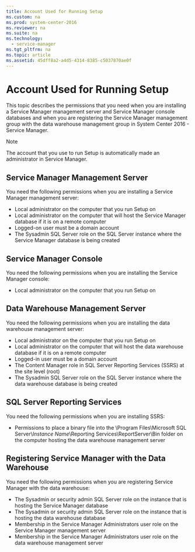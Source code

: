 ```yaml
---
title: Account Used for Running Setup
ms.custom: na
ms.prod: system-center-2016
ms.reviewer: na
ms.suite: na
ms.technology:
  - service-manager
ms.tgt_pltfrm: na
ms.topic: article
ms.assetid: 45dff8a2-a4d5-4314-8385-c5037870ae0f
---
```

# Account Used for Running Setup
This topic describes the permissions that you need when you are installing a Service Manager management server and Service Manager console databases and when you are registering the Service Manager management group with the data warehouse management group in System Center 2016 - Service Manager.

> [!NOTE]  
>  The account that you use to run Setup is automatically made an administrator in Service Manager.

## Service Manager Management Server

You need the following permissions when you are installing a Service Manager management server:  

-   Local administrator on the computer that you run Setup on  
-   Local administrator on the computer that will host the Service Manager database if it is on a remote computer  
-   Logged\-on user must be a domain account  
-   The Sysadmin SQL Server role on the SQL Server instance where the Service Manager database is being created  


## Service Manager Console

You need the following permissions when you are installing the Service Manager console:  

-   Local administrator on the computer that you run Setup on  

## Data Warehouse Management Server

You need the following permissions when you are installing the data warehouse management server:  

-   Local administrator on the computer that you run Setup on  
-   Local administrator on the computer that will host the data warehouse database if it is on a remote computer  
-   Logged\-in user must be a domain account  
-   The Content Manager role in SQL Server Reporting Services \(SSRS\) at the site level \(root\)  
-   The Sysadmin SQL Server role on the SQL Server instance where the data warehouse database is being created  

## SQL Server Reporting Services

You need the following permissions when you are installing SSRS:  

-   Permissions to place a binary file into the \\Program Files\\Microsoft SQL Server\\*Instance Name*\Reporting Services\\ReportServer\\Bin folder on the computer hosting the data warehouse management server  

## Registering Service Manager with the Data Warehouse  

You need the following permissions when you are registering Service Manager with the data warehouse:  

-   The Sysadmin or security admin SQL Server role on the instance that is hosting the Service Manager database  
-   The Sysadmin or security admin SQL Server role on the instance that is hosting the data warehouse database  
-   Membership in the Service Manager Administrators user role on the Service Manager management server  
-   Membership in the Service Manager Administrators user role on the data warehouse management server
